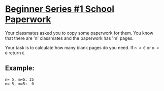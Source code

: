 # [Beginner Series #1 School Paperwork](https://www.codewars.com/kata/beginner-series-number-1-school-paperwork "https://www.codewars.com/kata/55f9b48403f6b87a7c0000bd")

Your classmates asked you to copy some paperwork for them. You know that there are 'n' classmates and the paperwork has 'm' pages.

Your task is to calculate how many blank pages do you need. If `n < 0` or `m < 0` return `0`.

## Example:

```
n= 5, m=5: 25
n=-5, m=5:  0
```